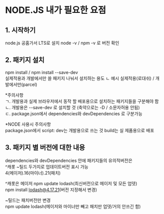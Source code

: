 # NODE.JS 내가 필요한 요점


## 1. 시작하기

node.js 공홈가서 LTS로 설치
node -v / npm -v 로 버전 확인

## 2. 패키지 설치
npm install / npm install --save-dev   
실제적용과 개발에서만 쓸 패키지 나눠서 설치하는 용도
ㄴ 예시 실제적용(로대쉬) / 개발에서만(parcel)

*주의사항  
ㄱ. 개발용과 실제 브라우저에서 동작 할 배포용으로 설치하는 패키지들을 구분해야 함  
ㄴ. 개발용은 --save-dev 로 설치할 것 (축약으로는 -D / 소문자허용 안됨)  
ㄷ. package.json에서 dependencies와 devDependencies 로 구분가능

*NODE 사용시 주의사항  
package.json에서 script: dev는 개발용으로 쓰는 것
build는 실 제품용으로 배포

## 3. 패키지 별 버전에 대한 내용
dependencies와 devDependencies 안에 패키지들의 유의적버전은  
^캐롯 ~틸드 두가지로 업데이트버전 표시 가능  
4(메이저).16(마이너).21(패치)  

^캐롯은 메이저 npm update lodash(최신버전으로 메이저 및 모든 업뎃)  
npm install lodash@4.17.21(버전 지정해서 변경)

~틸드는 패치버전만 변경  
npm update lodash(메이저와 마이너만 빼고 패치만 업뎃/거의 안쓰긴 함)
